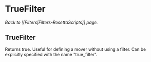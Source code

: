 # TrueFilter
*Back to [[Filters|Filters-RosettaScripts]] page.*
## TrueFilter

Returns true. Useful for defining a mover without using a filter. Can be explicitly specified with the name "true\_filter".


